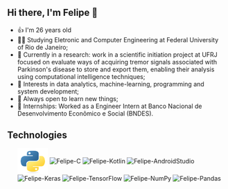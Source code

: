 ## Hi there, I'm Felipe 👋

<ul dir="auto">
<li>👍 I'm 26 years old</li>
<li>👨‍🎓 Studying Eletronic and Computer Engineering at Federal University of Rio de Janeiro;</li>
<li>🔭 Currently in a research: work in a scientific initiation project at UFRJ focused on evaluate ways of acquiring tremor signals associated with Parkinson's disease to store and export them, enabling their analysis using computational intelligence techniques;</li>
<li>🤔 Interests in data analytics, machine-learning, programming and system development;</li>
<li>🙂 Always open to learn new things;</li>
<li>💼 Internships: Worked as a Engineer Intern at Banco Nacional de Desenvolvimento Econômico e Social (BNDES).</li>
</ul>

## Technologies

<ul dir="auto">
<img align="center" alt="Felipe-Python" height="60" width="70" src="https://raw.githubusercontent.com/devicons/devicon/master/icons/python/python-original.svg" style="max-width: 100%;">
<img align="center" alt="Felipe-C" height="60" width="70" src="https://cdn.jsdelivr.net/gh/devicons/devicon@latest/icons/c/c-original.svg" style="max-width: 100%;">
<img align="center" alt="Felipe-Kotlin" height="60" width="70" src="https://cdn.jsdelivr.net/gh/devicons/devicon@latest/icons/kotlin/kotlin-original.svg" style="max-width: 100%;">
<img align="center" alt="Felipe-AndroidStudio" height="60" width="70" src="https://cdn.jsdelivr.net/gh/devicons/devicon@latest/icons/androidstudio/androidstudio-original.svg" style="max-width: 100%;">
<img align="center" alt="Felipe-Keras" height="60" width="70" src="https://cdn.jsdelivr.net/gh/devicons/devicon@latest/icons/keras/keras-original-wordmark.svg" style="max-width: 100%;">
<img align="center" alt="Felipe-TensorFlow" height="60" width="70" src="https://cdn.jsdelivr.net/gh/devicons/devicon@latest/icons/tensorflow/tensorflow-original-wordmark.svg" style="max-width: 100%;">
<img align="center" alt="Felipe-NumPy" height="60" width="70" src="https://cdn.jsdelivr.net/gh/devicons/devicon@latest/icons/numpy/numpy-original-wordmark.svg" style="max-width: 100%;">
<img align="center" alt="Felipe-Pandas" height="60" width="70" src="https://cdn.jsdelivr.net/gh/devicons/devicon@latest/icons/pandas/pandas-original-wordmark.svg" style="max-width: 100%;">

<!--
**felipevascon/felipevascon** is a ✨ _special_ ✨ repository because its `README.md` (this file) appears on your GitHub profile.

Here are some ideas to get you started:

https://devicon.dev/

- 🔭 I’m currently working on ...
- 🌱 I’m currently learning ...
- 👯 I’m looking to collaborate on ...
- 🤔 I’m looking for help with ...
- 💬 Ask me about ...
- 📫 How to reach me: ...
- 😄 Pronouns: ...
- ⚡ Fun fact: ...
-->
